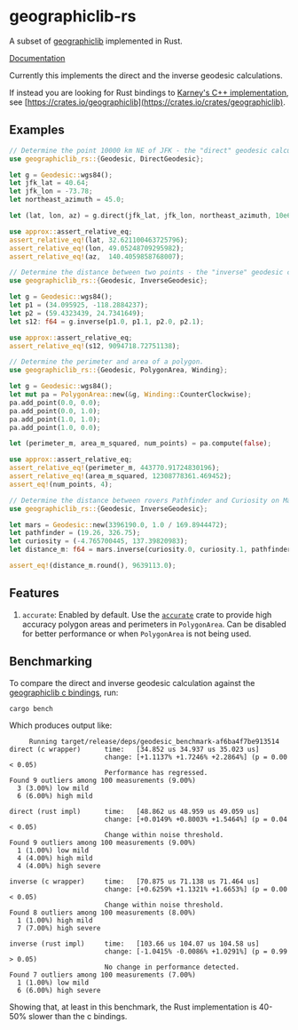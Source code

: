 # geographiclib-rs

A subset of [geographiclib](https://geographiclib.sourceforge.io/) implemented in Rust.

[Documentation](https://docs.rs/geographiclib-rs)

Currently this implements the direct and the inverse geodesic calculations.

If instead you are looking for Rust bindings to [Karney's C++ implementation](https://sourceforge.net/projects/geographiclib/), see [https://crates.io/geographiclib](https://crates.io/crates/geographiclib).

## Examples

```rust
// Determine the point 10000 km NE of JFK - the "direct" geodesic calculation.
use geographiclib_rs::{Geodesic, DirectGeodesic};

let g = Geodesic::wgs84();
let jfk_lat = 40.64;
let jfk_lon = -73.78;
let northeast_azimuth = 45.0;

let (lat, lon, az) = g.direct(jfk_lat, jfk_lon, northeast_azimuth, 10e6);

use approx::assert_relative_eq;
assert_relative_eq!(lat, 32.621100463725796);
assert_relative_eq!(lon, 49.05248709295982);
assert_relative_eq!(az,  140.4059858768007);
```

```rust
// Determine the distance between two points - the "inverse" geodesic calculation.
use geographiclib_rs::{Geodesic, InverseGeodesic};

let g = Geodesic::wgs84();
let p1 = (34.095925, -118.2884237);
let p2 = (59.4323439, 24.7341649);
let s12: f64 = g.inverse(p1.0, p1.1, p2.0, p2.1);

use approx::assert_relative_eq;
assert_relative_eq!(s12, 9094718.72751138);
``` 

```rust
// Determine the perimeter and area of a polygon.
use geographiclib_rs::{Geodesic, PolygonArea, Winding};

let g = Geodesic::wgs84();
let mut pa = PolygonArea::new(&g, Winding::CounterClockwise);
pa.add_point(0.0, 0.0);
pa.add_point(0.0, 1.0);
pa.add_point(1.0, 1.0);
pa.add_point(1.0, 0.0);

let (perimeter_m, area_m_squared, num_points) = pa.compute(false);

use approx::assert_relative_eq;
assert_relative_eq!(perimeter_m, 443770.91724830196);
assert_relative_eq!(area_m_squared, 12308778361.469452);
assert_eq!(num_points, 4);
``` 

```rust
// Determine the distance between rovers Pathfinder and Curiosity on Mars
use geographiclib_rs::{Geodesic, InverseGeodesic};

let mars = Geodesic::new(3396190.0, 1.0 / 169.8944472);
let pathfinder = (19.26, 326.75);
let curiosity = (-4.765700445, 137.39820983);
let distance_m: f64 = mars.inverse(curiosity.0, curiosity.1, pathfinder.0, pathfinder.1);

assert_eq!(distance_m.round(), 9639113.0);
```

## Features

1. `accurate`: Enabled by default. Use the [`accurate`](https://docs.rs/accurate/latest/accurate/) crate to provide high accuracy polygon areas and perimeters in `PolygonArea`. Can be disabled for better performance or when `PolygonArea` is not being used.

## Benchmarking

To compare the direct and inverse geodesic calculation against the [geographiclib c bindings](https://github.com/savage13/geographiclib), run:

```shell
cargo bench
```

Which produces output like:

```text
     Running target/release/deps/geodesic_benchmark-af6ba4f7be913514
direct (c wrapper)      time:   [34.852 us 34.937 us 35.023 us]                                
                        change: [+1.1137% +1.7246% +2.2864%] (p = 0.00 < 0.05)
                        Performance has regressed.
Found 9 outliers among 100 measurements (9.00%)
  3 (3.00%) low mild
  6 (6.00%) high mild

direct (rust impl)      time:   [48.862 us 48.959 us 49.059 us]                                
                        change: [+0.0149% +0.8003% +1.5464%] (p = 0.04 < 0.05)
                        Change within noise threshold.
Found 9 outliers among 100 measurements (9.00%)
  1 (1.00%) low mild
  4 (4.00%) high mild
  4 (4.00%) high severe

inverse (c wrapper)     time:   [70.875 us 71.138 us 71.464 us]                                
                        change: [+0.6259% +1.1321% +1.6653%] (p = 0.00 < 0.05)
                        Change within noise threshold.
Found 8 outliers among 100 measurements (8.00%)
  1 (1.00%) high mild
  7 (7.00%) high severe

inverse (rust impl)     time:   [103.66 us 104.07 us 104.58 us]                                
                        change: [-1.0415% -0.0086% +1.0291%] (p = 0.99 > 0.05)
                        No change in performance detected.
Found 7 outliers among 100 measurements (7.00%)
  1 (1.00%) low mild
  6 (6.00%) high severe
```

Showing that, at least in this benchmark, the Rust implementation is 40-50% slower than the c bindings.
